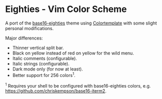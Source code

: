 # Eighties - Vim Color Scheme

A port of the [base16-eighties](https://github.com/chriskempson/base16-vim)
theme using [Colortemplate](https://github.com/lifepillar/vim-colortemplate)
with some slight personal modifications.

Major differences:

- Thinner vertical split bar.
- Black on yellow instead of red on yellow for the wild menu.
- Italic comments (configurable).
- Italic strings (configurable).
- Dark mode only (for now at least).
- Better support for 256 colors<sup>1</sup>.

<sup>1</sup> Requires your shell to be configured with base16-eighties colors,
e.g. https://github.com/chriskempson/base16-iterm2.
